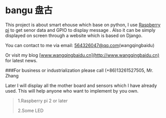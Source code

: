 # bangu 盘古
This project is about smart ehouse which base on python, I use [Raspberry pi](https://www.raspberrypi.org/) to get senor data and GPIO to display message . Also it can be simply displayed on screen through a website which is based on Django.

You can contact to me via email: 564326047@qq.com(wangqingbaidu) 

Or visit my blog  [www.wangqingbaidu.cn](http://www.wangqingbaidu.cn) for latest news.

###For business or industrialization please call (+86)13261527505, Mr. Zhang


Later I will display all the mother board and sensors which I have already used. This will help anyone who want to implement by you own.

>1.Raspberry pi 2 or later
>
>2.Some LED